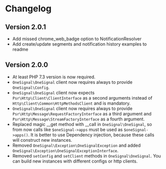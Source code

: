 # Changelog

## Version 2.0.1

- Add missed chrome_web_badge option to NotificationResolver
- Add create/update segments and notification history examples to readme

## Version 2.0.0

- At least PHP 7.3 version is now required.
- `OneSignal\OneSignal` client now requires always to provide `OneSignal\Config`.
- `OneSignal\OneSignal` client now expects `Psr\Http\Client\ClientInterface` as a second arguments instead of `Http\Client\Common\HttpMethodsClient` and is mandatory.
- `OneSignal\OneSignal` client now requires always to provide `Psr\Http\Message\RequestFactoryInterface` as a third argument and `Psr\Http\Message\StreamFactoryInterface` as a fourth argument.
- Replaced magic __get method with __call in `OneSignal\OneSignal`, so from now calls like
`$oneSignal->apps` must be used as `$oneSignal->apps()`. It is better to use Dependency injection, because these calls will construct new instances.
- Removed `OneSignal\Exception\OneSignalException` and added `OneSignal\Exception\OneSignalExceptionInterface`.
- Removed `setConfig` and `setClient` methods in `OneSignal\OneSignal`. You can build new instances with different configs or http clients.
